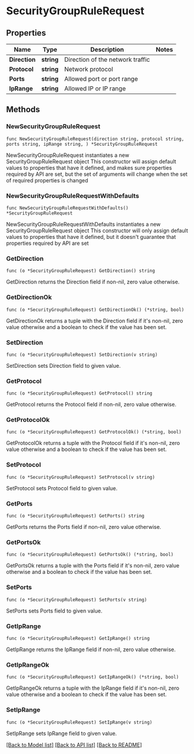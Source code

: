 # SecurityGroupRuleRequest

## Properties

Name | Type | Description | Notes
------------ | ------------- | ------------- | -------------
**Direction** | **string** | Direction of the network traffic | 
**Protocol** | **string** | Network protocol | 
**Ports** | **string** | Allowed port or port range | 
**IpRange** | **string** | Allowed IP or IP range | 

## Methods

### NewSecurityGroupRuleRequest

`func NewSecurityGroupRuleRequest(direction string, protocol string, ports string, ipRange string, ) *SecurityGroupRuleRequest`

NewSecurityGroupRuleRequest instantiates a new SecurityGroupRuleRequest object
This constructor will assign default values to properties that have it defined,
and makes sure properties required by API are set, but the set of arguments
will change when the set of required properties is changed

### NewSecurityGroupRuleRequestWithDefaults

`func NewSecurityGroupRuleRequestWithDefaults() *SecurityGroupRuleRequest`

NewSecurityGroupRuleRequestWithDefaults instantiates a new SecurityGroupRuleRequest object
This constructor will only assign default values to properties that have it defined,
but it doesn't guarantee that properties required by API are set

### GetDirection

`func (o *SecurityGroupRuleRequest) GetDirection() string`

GetDirection returns the Direction field if non-nil, zero value otherwise.

### GetDirectionOk

`func (o *SecurityGroupRuleRequest) GetDirectionOk() (*string, bool)`

GetDirectionOk returns a tuple with the Direction field if it's non-nil, zero value otherwise
and a boolean to check if the value has been set.

### SetDirection

`func (o *SecurityGroupRuleRequest) SetDirection(v string)`

SetDirection sets Direction field to given value.


### GetProtocol

`func (o *SecurityGroupRuleRequest) GetProtocol() string`

GetProtocol returns the Protocol field if non-nil, zero value otherwise.

### GetProtocolOk

`func (o *SecurityGroupRuleRequest) GetProtocolOk() (*string, bool)`

GetProtocolOk returns a tuple with the Protocol field if it's non-nil, zero value otherwise
and a boolean to check if the value has been set.

### SetProtocol

`func (o *SecurityGroupRuleRequest) SetProtocol(v string)`

SetProtocol sets Protocol field to given value.


### GetPorts

`func (o *SecurityGroupRuleRequest) GetPorts() string`

GetPorts returns the Ports field if non-nil, zero value otherwise.

### GetPortsOk

`func (o *SecurityGroupRuleRequest) GetPortsOk() (*string, bool)`

GetPortsOk returns a tuple with the Ports field if it's non-nil, zero value otherwise
and a boolean to check if the value has been set.

### SetPorts

`func (o *SecurityGroupRuleRequest) SetPorts(v string)`

SetPorts sets Ports field to given value.


### GetIpRange

`func (o *SecurityGroupRuleRequest) GetIpRange() string`

GetIpRange returns the IpRange field if non-nil, zero value otherwise.

### GetIpRangeOk

`func (o *SecurityGroupRuleRequest) GetIpRangeOk() (*string, bool)`

GetIpRangeOk returns a tuple with the IpRange field if it's non-nil, zero value otherwise
and a boolean to check if the value has been set.

### SetIpRange

`func (o *SecurityGroupRuleRequest) SetIpRange(v string)`

SetIpRange sets IpRange field to given value.



[[Back to Model list]](../README.md#documentation-for-models) [[Back to API list]](../README.md#documentation-for-api-endpoints) [[Back to README]](../README.md)



